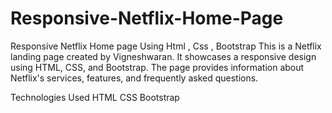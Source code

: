 # Responsive-Netflix-Home-Page
Responsive Netflix Home page Using Html , Css , Bootstrap
This is a Netflix landing page created by Vigneshwaran. It showcases a responsive design using HTML, CSS, and Bootstrap. The page provides information about Netflix's services, features, and frequently asked questions.

Technologies Used
HTML
CSS
Bootstrap

